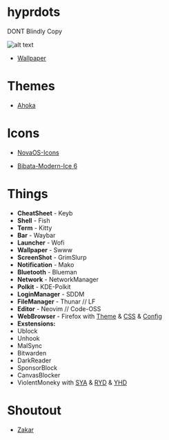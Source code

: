 # hyprdots

DONT Blindly Copy 

![alt text](https://github.com/trulyexposed/hyprdots/blob/main/other/desktop.jpg)

- [Wallpaper](https://steamcommunity.com/sharedfiles/filedetails/?id=2921325071)

# Themes

- [Ahoka](https://github.com/ahodesuka/dotfiles/tree/master)

# Icons

- [NovaOS-Icons](https://github.com/NicklasVraa/NovaOS-nord-Icons)
  
- [Bibata-Modern-Ice 6](https://github.com/ful1e5/Bibata_Cursor)

# Things
- **CheatSheet** - Keyb
- **Shell** - Fish
- **Term** - Kitty
- **Bar** - Waybar
- **Launcher** - Wofi
- **Wallpaper** - Swww
- **ScreenShot** - GrimSlurp
- **Notification** - Mako
- **Bluetooth** - Blueman
- **Network** - NetworkManager 
- **Polkit** - KDE-Polkit
- **LoginManager** - SDDM
- **FileManager** - Thunar // LF
- **Editor** - Neovim // Code-OSS
- **WebBrowser** - Firefox with [Theme](https://addons.mozilla.org/en-US/firefox/addon/ayu-dark-flat-theme/) & [CSS](https://github.com/p3nguin-kun/penguinFox) & [Config](https://github.com/yokoffing/BetterFox)
- **Exstensions:**
- Ublock
- Unhook
- MalSync
- Bitwarden
- DarkReader
- SponsorBlock
- CanvasBlocker
- ViolentMoneky with [SYA](https://greasyfork.org/en/scripts/423851-simple-youtube-age-restriction-bypass) & [RYD](https://greasyfork.org/en/scripts/436115-return-youtube-dislike) & [YHD](https://greasyfork.org/en/scripts/23661-youtube-hd)

# Shoutout 
- [Zakar](https://github.com/Zakar98k/hyprland-dots)

